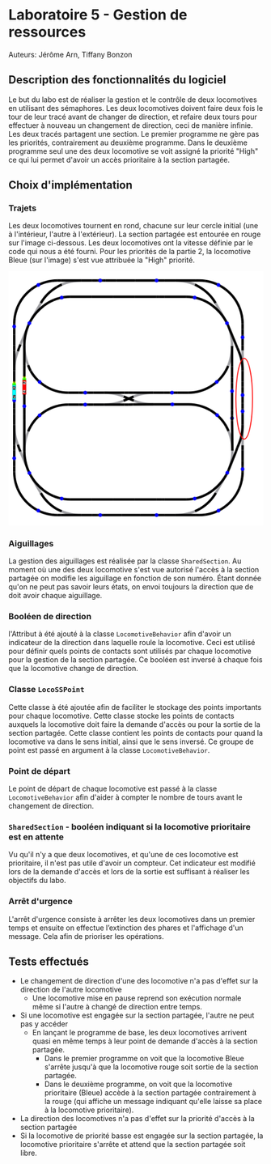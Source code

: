 # Laboratoire 5 - Gestion de ressources

Auteurs: Jérôme Arn, Tiffany Bonzon

## Description des fonctionnalités du logiciel

Le but du labo est de réaliser la gestion et le contrôle de deux locomotives en utilisant des sémaphores. Les deux locomotives doivent faire deux fois le tour de leur tracé avant de changer de direction, et refaire deux tours pour effectuer à nouveau un changement de direction, ceci de manière infinie. Les deux tracés partagent une section. Le premier programme ne gère pas les priorités, contrairement au deuxième programme. Dans le deuxième programme seul une des deux locomotive se voit assigné la priorité "High" ce qui lui permet d'avoir un accès prioritaire à la section partagée.

## Choix d'implémentation

### Trajets

Les deux locomotives tournent en rond, chacune sur leur cercle initial (une à l'intérieur, l'autre à l'extérieur). La section partagée est entourée en rouge sur l'image ci-dessous. Les deux locomotives ont la vitesse définie par le code qui nous a été fourni. Pour les priorités de la partie 2, la locomotive Bleue (sur l'image) s'est vue attribuée la "High" priorité.

![](./images/SS.png)

### Aiguillages

La gestion des aiguillages est réalisée par la classe `SharedSection`. Au moment où une des deux locomotive s'est vue autorisé l'accès à la section partagée on modifie les aiguillage en fonction de son numéro. Étant donnée qu'on ne peut pas savoir leurs états, on envoi toujours la direction que de doit avoir chaque aiguillage. 

### Booléen de direction

l'Attribut à été ajouté à la classe `LocomotiveBehavior` afin d'avoir un indicateur de la direction dans laquelle roule la locomotive. Ceci est utilisé pour définir quels points de contacts sont utilisés par chaque locomotive pour la gestion de la section partagée. Ce booléen est inversé à chaque fois que la locomotive change de direction.

### Classe `LocoSSPoint`

Cette classe à été ajoutée afin de faciliter le stockage des points importants pour chaque locomotive. Cette classe stocke les points de contacts auxquels la locomotive doit faire la demande d'accès ou pour la sortie de la section partagée. Cette classe contient les points de contacts pour quand la locomotive va dans le sens initial, ainsi que le sens inversé. Ce groupe de point est passé en argument à la classe `LocomotiveBehavior`. 

### Point de départ

Le point de départ de chaque locomotive est passé à la classe `LocomotiveBehavior` afin d'aider à compter le nombre de tours avant le changement de direction.

### `SharedSection` - booléen indiquant si la locomotive prioritaire est en attente

Vu qu'il n'y a que deux locomotives, et qu'une de ces locomotive est prioritaire, il n'est pas utile d'avoir un compteur. Cet indicateur est modifié lors de la demande d'accès et lors de la sortie est suffisant à réaliser les objectifs du labo.

### Arrêt d'urgence

L'arrêt d'urgence consiste à arrêter les deux locomotives dans un premier temps et ensuite on effectue l’extinction des phares et l'affichage d'un message. Cela afin de prioriser les opérations.

## Tests effectués

- Le changement de direction d'une des locomotive n'a pas d'effet sur la direction de l'autre locomotive
  - Une locomotive mise en pause reprend son exécution normale même si l'autre à changé de direction entre temps.
- Si une locomotive est engagée sur la section partagée, l'autre ne peut pas y accéder
  - En lançant le programme de base, les deux locomotives arrivent quasi en même temps à leur point de demande d'accès à la section partagée.
    - Dans le premier programme on voit que la locomotive Bleue s'arrête jusqu'à que la locomotive rouge soit sortie de la section partagée.
    - Dans le deuxième programme, on voit que la locomotive prioritaire (Bleue) accède à la section partagée contrairement à la rouge (qui affiche un message indiquant qu'elle laisse sa place à la locomotive prioritaire).
- La direction des locomotives n'a pas d'effet sur la priorité d'accès à la section partagée
- Si la locomotive de priorité basse est engagée sur la section partagée, la locomotive prioritaire s'arrête et attend que la section partagée soit libre.
